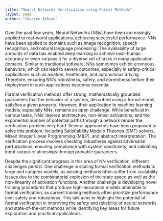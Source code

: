 ```yaml
---
title: "Neural Networks Verification using Formal Methods"
layout: page
author: "Yassine Akhiat"
---
```

Over the past few years, Neural Networks (NNs) have been increasingly applied to real-world
applications, achieving successful performance. NNs have been applied to domains such as
image recognition, speech recognition, and natural language processing. The availability of
large amounts of data has enabled deep learning to achieve near-human accuracy or even
surpass it for a diverse set of tasks in many application domains. Similar to traditional software,
NNs sometimes exhibit erroneous behaviors, which can lead to severe outcomes, especially in
safety-critical applications such as aviation, healthcare, and autonomous driving. Therefore,
ensuring NN's robustness, safety, and correctness before their deployment in such applications
becomes essential.

Formal verification methods offer strong, mathematically grounded guarantees that the
behavior of a system, described using a formal model, satisfies a given property. However, their
application to machine learning models, especially NNs, remains an open challenge. While
beneficial in various tasks, NNs' layered architecture, non-linear activations, and the
exponential number of potential paths through a network render the verification problem very
hard. Several approaches have been proposed to solve this problem, including Satisfiability
Modulo Theories (SMT) solvers, Mixed Integer Linear Programming (MILP), and abstract
interpretation. The verification process involves checking robustness against adversarial
perturbations, ensuring compliance with system constraints, and validating input-output
relationships through provable guarantees.

Despite the significant progress in this area of NN verification, different challenges persist. One
challenge is scaling formal verification methods to large and complex models, as existing
methods often suffer from scalability issues due to the combinatorial explosion of the state
space as well as the non-linearity of activation functions. Another challenge is developing novel
training procedures that produce high-assurance models amenable to formal verification, as
current training methods often prioritize performance over safety and robustness.
This talk aims to highlight the potential of formal verification in improving the safety and
reliability of neural networks and state-of-the-art methods while identifying key areas for future
exploration and practical applications.

